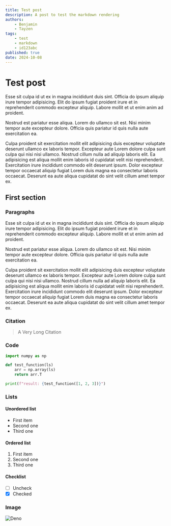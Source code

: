 ```yaml
---
title: Test post
description: A post to test the markdown rendering
authors:
    - Benjamin
    - Tayzen
tags:
    - test
    - markdown
    - id123abc
published: true
date: 2024-10-08
---
```


# Test post

Esse sit culpa id ut ex in magna incididunt duis sint. Officia do ipsum aliquip
irure tempor adipisicing. Elit do ipsum fugiat proident irure et in
reprehenderit commodo excepteur aliquip. Labore mollit et ut enim anim ad
proident.

Nostrud est pariatur esse aliqua. Lorem do ullamco sit est. Nisi minim tempor
aute excepteur dolore. Officia quis pariatur id quis nulla aute exercitation ea.

Culpa proident sit exercitation mollit elit adipisicing duis excepteur voluptate
deserunt ullamco ex laboris tempor. Excepteur aute Lorem dolore culpa sunt culpa
qui nisi nisi ullamco. Nostrud cillum nulla ad aliquip laboris elit. Ea
adipisicing est aliqua mollit enim laboris id cupidatat velit nisi
reprehenderit. Exercitation irure incididunt commodo elit deserunt ipsum. Dolor
excepteur tempor occaecat aliquip fugiat Lorem duis magna ea consectetur laboris
occaecat. Deserunt ea aute aliqua cupidatat do sint velit cillum amet tempor ex.

## First section

### Paragraphs

Esse sit culpa id ut ex in magna incididunt duis sint. Officia do ipsum aliquip
irure tempor adipisicing. Elit do ipsum fugiat proident irure et in
reprehenderit commodo excepteur aliquip. Labore mollit et ut enim anim ad
proident.

Nostrud est pariatur esse aliqua. Lorem do ullamco sit est. Nisi minim tempor
aute excepteur dolore. Officia quis pariatur id quis nulla aute exercitation ea.

Culpa proident sit exercitation mollit elit adipisicing duis excepteur voluptate
deserunt ullamco ex laboris tempor. Excepteur aute Lorem dolore culpa sunt culpa
qui nisi nisi ullamco. Nostrud cillum nulla ad aliquip laboris elit. Ea
adipisicing est aliqua mollit enim laboris id cupidatat velit nisi
reprehenderit. Exercitation irure incididunt commodo elit deserunt ipsum. Dolor
excepteur tempor occaecat aliquip fugiat Lorem duis magna ea consectetur laboris
occaecat. Deserunt ea aute aliqua cupidatat do sint velit cillum amet tempor ex.

### Citation

> A Very Long Citation

### Code

```python
import numpy as np

def test_function(ls)
    arr = np.array(ls)
    return arr.T

print(f"result: {test_function([1, 2, 3])}")
```

### Lists

#### Unordered list

- First item
- Second one
- Third one

#### Ordered list

1. First item
2. Second one
3. Third one

#### Checklist

- [ ] Uncheck
- [x] Checked

### Image

![Deno](/img/deno_logo.png)
